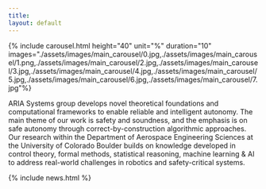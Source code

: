 ```yaml
---
title:
layout: default
---
```


{% include carousel.html height="40" unit="%" duration="10" images="./assets/images/main_carousel/0.jpg,./assets/images/main_carousel/1.png,./assets/images/main_carousel/2.jpg,./assets/images/main_carousel/3.jpg,./assets/images/main_carousel/4.jpg,./assets/images/main_carousel/5.jpg,./assets/images/main_carousel/6.jpg,./assets/images/main_carousel/7.jpg"%}


ARIA Systems group develops novel theoretical foundations and computational frameworks to enable reliable and intelligent autonomy. The main theme of our work is safety and soundness, and the emphasis is on safe autonomy through correct-by-construction algorithmic approaches. Our research within the Department of Aerospace Engineering Sciences at the University of Colorado Boulder builds on knowledge developed in control theory, formal methods, statistical reasoning, machine learning &amp; AI to address real-world challenges in robotics and safety-critical systems.

{% include news.html %}

